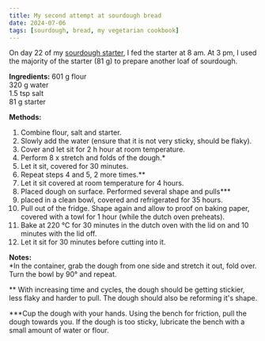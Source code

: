 ```yaml
---
title: My second attempt at sourdough bread
date: 2024-07-06
tags: [sourdough, bread, my vegetarian cookbook]
---
```


On day 22 of my [sourdough starter](../June/sourdough-starter.md), I fed the starter at 8 am. At 3 pm, I used the majority of the starter (81 g) to prepare another loaf of sourdough. 

**Ingredients:**
601 g flour <br/>
320 g water <br/>
1.5 tsp salt <br/>
81 g starter <br/>

**Methods:**
1. Combine flour, salt and starter. 
2. Slowly add the water (ensure that it is not very sticky, should be flaky).
3. Cover and let sit for 2 h hour at room temperature. 
4. Perform 8 x stretch and folds of the dough.* 
5. Let it sit, covered for 30 minutes.
6. Repeat steps 4 and 5, 2 more times.**
7. Let it sit covered at room temperature for 4 hours. 
8. Placed dough on surface. Performed several shape and pulls***
9. placed in a clean bowl, covered and refrigerated for 35 hours. 
10. Pull out of the fridge. Shape again and allow to proof on baking paper, covered with a towl for 1 hour (while the dutch oven preheats).
11. Bake at 220 °C for 30 minutes in the dutch oven with the lid on and 10 minutes with the lid off. 
12. Let it sit for 30 minutes before cutting into it. 

**Notes:** <br/>
*In the container, grab the dough from one side and stretch it out, fold over. Turn the bowl by 90° and repeat. 

** With increasing time and cycles, the dough should be getting stickier, less flaky and harder to pull. The dough should also be reforming it's shape.  

***Cup the dough with your hands. Using the bench for friction, pull the dough towards you. If the dough is too sticky, lubricate the bench with a small amount of water or flour. 
  


